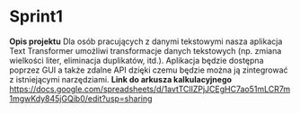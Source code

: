 # Sprint1
**Opis projektu**
Dla osób pracujących z danymi tekstowymi nasza aplikacja Text Transformer umożliwi transformacje danych tekstowych (np. zmiana wielkości liter, eliminacja duplikatów, itd.). Aplikacja będzie dostępna poprzez GUI a także zdalne API dzięki czemu będzie można ją zintegrować z istniejącymi narzędziami.
**Link do arkusza kalkulacyjnego**
https://docs.google.com/spreadsheets/d/1avtTClIZPjJCEgHC7ao51mLCR7m1mgwKdy845jGQib0/edit?usp=sharing
